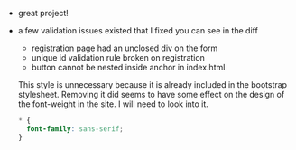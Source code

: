 - great project!

- a few validation issues existed that I fixed you can see in the diff

  - registration page had an unclosed div on the form
  - unique id validation rule broken on registration
  - button cannot be nested inside anchor in index.html

  This style is unnecessary because it is already included in the bootstrap stylesheet.
  Removing it did seems to have some effect on the design of the font-weight in the site.
  I will need to look into it.

  ```css
  * {
    font-family: sans-serif;
  }
  ```
